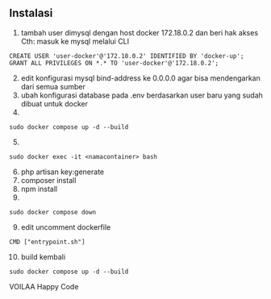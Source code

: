 
## Instalasi
1. tambah user dimysql dengan host docker 172.18.0.2 dan beri hak akses
Cth:
masuk ke mysql melalui CLI
```
CREATE USER 'user-docker'@'172.18.0.2' IDENTIFIED BY 'docker-up';
GRANT ALL PRIVILEGES ON *.* TO 'user-docker'@'172.18.0.2';
```

2. edit konfigurasi mysql bind-address ke 0.0.0.0 agar bisa mendengarkan dari semua sumber
3. ubah konfigurasi database pada .env berdasarkan user baru yang sudah dibuat untuk docker
4. 
```
sudo docker compose up -d --build
```
5. 
```
sudo docker exec -it <namacontainer> bash
```
6. php artisan key:generate 
6. composer install
7. npm install
8. 
```
sudo docker compose down
```
9. edit uncomment dockerfile
```
CMD ["entrypoint.sh"]
```
10. build kembali
```
sudo docker compose up -d --build
```

VOILAA
Happy Code